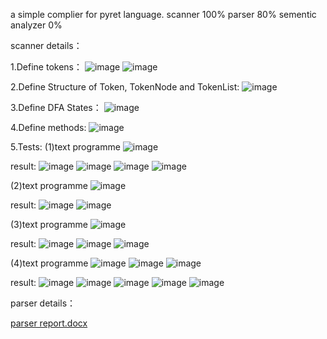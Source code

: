 a simple complier for pyret language.
scanner 100%
parser 80%
sementic analyzer 0%

scanner details：

1.Define tokens：
![image](https://github.com/0NPNM0/pyret_compiler_C/assets/98509588/23437b3c-dc7f-4eb3-bfe5-29c261367f06)
![image](https://github.com/0NPNM0/pyret_compiler_C/assets/98509588/efb2c0cb-b28b-4cf3-9e49-9b1b191db3a3)


2.Define Structure of Token, TokenNode and TokenList:
![image](https://github.com/0NPNM0/pyret_compiler_C/assets/98509588/ad3f458c-8a7a-4fa8-9d59-1e814baa8a5c)


3.Define DFA States：
![image](https://github.com/0NPNM0/pyret_compiler_C/assets/98509588/8059d3b1-296a-4890-bcae-998e3ef32f4b)

4.Define methods:
![image](https://github.com/0NPNM0/pyret_compiler_C/assets/98509588/ae7fcafd-ff2a-4581-8c3d-ec640f38ec21)

5.Tests:
(1)text programme
![image](https://github.com/0NPNM0/pyret_compiler_C/assets/98509588/435b8b1c-c219-4f9d-8a7e-b6415b1b8cef)


result:
![image](https://github.com/0NPNM0/pyret_compiler_C/assets/98509588/ac5b1446-5dd3-4f7f-9e07-434f6e5b802a)
![image](https://github.com/0NPNM0/pyret_compiler_C/assets/98509588/ffe76e59-ed6a-497e-9d2b-9e65d34d0d0d)
![image](https://github.com/0NPNM0/pyret_compiler_C/assets/98509588/0d4cdfbe-f67f-4422-8abb-1a3682c95cac)
![image](https://github.com/0NPNM0/pyret_compiler_C/assets/98509588/a5aa4338-4323-4b93-96e6-386083181c55)


(2)text programme
![image](https://github.com/0NPNM0/pyret_compiler_C/assets/98509588/c3b5a4b7-e3a3-4bc3-98ec-e07f186096ed)


result:
![image](https://github.com/0NPNM0/pyret_compiler_C/assets/98509588/e67506e6-bf97-4ea5-a7ce-b0944e659466)
![image](https://github.com/0NPNM0/pyret_compiler_C/assets/98509588/ea70ee25-04df-4e7b-8c5a-c38932e6fdd4)


(3)text programme
![image](https://github.com/0NPNM0/pyret_compiler_C/assets/98509588/e853b848-2dd3-4401-aa35-2fe06d53cb8c)


result:
![image](https://github.com/0NPNM0/pyret_compiler_C/assets/98509588/530a4269-29e8-4628-b674-ae1df78d8ec4)
![image](https://github.com/0NPNM0/pyret_compiler_C/assets/98509588/0217709b-62de-4793-a1ab-766c6aadb2aa)
![image](https://github.com/0NPNM0/pyret_compiler_C/assets/98509588/9dc142b6-3a01-4a22-b088-ee858ee4fff3)


(4)text programme
![image](https://github.com/0NPNM0/pyret_compiler_C/assets/98509588/e80d57bb-f34e-4d11-9784-a094ee6e5a5a)
![image](https://github.com/0NPNM0/pyret_compiler_C/assets/98509588/3f1c5369-17aa-4990-886a-d22c89079f72)
![image](https://github.com/0NPNM0/pyret_compiler_C/assets/98509588/6b0dddff-8b68-4ddc-bc4d-74b3aa52d4f9)


result:
![image](https://github.com/0NPNM0/pyret_compiler_C/assets/98509588/06682e9d-2597-4625-8783-c3f0256da095)
![image](https://github.com/0NPNM0/pyret_compiler_C/assets/98509588/98f7d738-af15-4912-9438-05beba48ab1e)
![image](https://github.com/0NPNM0/pyret_compiler_C/assets/98509588/ce080788-15f8-4a84-b519-3034923d49d9)
![image](https://github.com/0NPNM0/pyret_compiler_C/assets/98509588/a7ae845f-ecef-49f6-91ec-e974af3fd980)
![image](https://github.com/0NPNM0/pyret_compiler_C/assets/98509588/bc8b4cd7-e42a-4192-b48d-5cd679a04409)


parser details：

[parser report.docx](https://github.com/0NPNM0/pyret_compiler_C/files/14331832/parser.report.docx)
